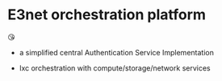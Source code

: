 # E3net orchestration platform
😘

-  a simplified central Authentication Service Implementation

-  lxc orchestration with compute/storage/network services
